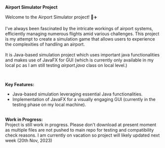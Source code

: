 <b> Airport Simulator Project </b>

Welcome to the Airport Simulator project! 🛫✈️

I've always been fascinated by the intricate workings of airport systems, efficiently managing numerous flights amid various challenges. This project is my attempt to create a simulation game that allows users to experience the complexities of handling an airport. <br><br>
It is Java-based simulation project which uses important java functionalities and makes use of JavaFX for GUI (which is currently only available in my local pc as I am still testing <i>airport.java</i> class on local level.)

<br>

<b> Key Features: </b>

* Java-based simulation leveraging essential Java functionalities.
* Implementation of JavaFX for a visually engaging GUI (currently in the testing phase on my local machine).
<br> <br>

<b> Work in Progress: </b> <br>
Project is still work in progress. Please don't download at present moment as multiple files are not pushed to main repo for testing and compatibility check reasons. I am currently on vacation so project will likely updated next week (20th Nov, 2023)